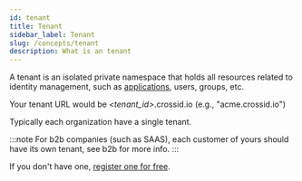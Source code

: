 ```yaml
---
id: tenant
title: Tenant
sidebar_label: Tenant
slug: /concepts/tenant
description: What is an tenant
---
```


A tenant is an isolated private namespace that holds all resources related to identity management, such as [applications](./Application), users, groups, etc.

Your tenant URL would be _<tenant_id>_.crossid.io (e.g., "acme.crossid.io")

Typically each organization have a single tenant.

:::note
For b2b companies (such as SAAS), each customer of yours should have its own tenant, see b2b for more info.
:::

If you don't have one, [register one for free](https://www.crossid.io/signup).
